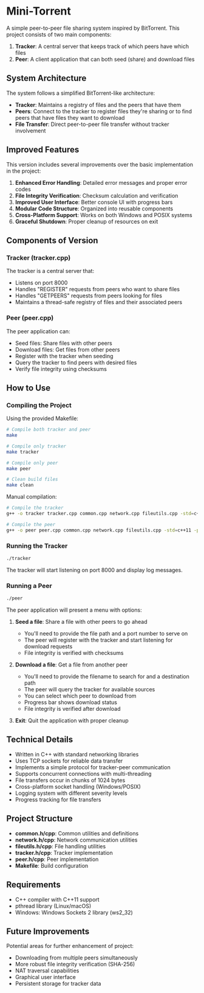 # Mini-Torrent

A simple peer-to-peer file sharing system inspired by BitTorrent. This project consists of two main components:

1. **Tracker**: A central server that keeps track of which peers have which files
2. **Peer**: A client application that can both seed (share) and download files

## System Architecture

The system follows a simplified BitTorrent-like architecture:

- **Tracker**: Maintains a registry of files and the peers that have them
- **Peers**: Connect to the tracker to register files they're sharing or to find peers that have files they want to download
- **File Transfer**: Direct peer-to-peer file transfer without tracker involvement

## Improved Features

This version includes several improvements over the basic implementation in the project:

1. **Enhanced Error Handling**: Detailed error messages and proper error codes
2. **File Integrity Verification**: Checksum calculation and verification
3. **Improved User Interface**: Better console UI with progress bars
4. **Modular Code Structure**: Organized into reusable components
5. **Cross-Platform Support**: Works on both Windows and POSIX systems
6. **Graceful Shutdown**: Proper cleanup of resources on exit

## Components of Version

### Tracker (tracker.cpp)

The tracker is a central server that:
- Listens on port 8000
- Handles "REGISTER" requests from peers who want to share files
- Handles "GETPEERS" requests from peers looking for files
- Maintains a thread-safe registry of files and their associated peers

### Peer (peer.cpp)

The peer application can:
- Seed files: Share files with other peers
- Download files: Get files from other peers
- Register with the tracker when seeding
- Query the tracker to find peers with desired files
- Verify file integrity using checksums

## How to Use

### Compiling the Project

Using the provided Makefile:

```bash
# Compile both tracker and peer
make

# Compile only tracker
make tracker

# Compile only peer
make peer

# Clean build files
make clean
```

Manual compilation:

```bash
# Compile the tracker
g++ -o tracker tracker.cpp common.cpp network.cpp fileutils.cpp -std=c++11 -pthread

# Compile the peer
g++ -o peer peer.cpp common.cpp network.cpp fileutils.cpp -std=c++11 -pthread
```

### Running the Tracker

```bash
./tracker
```

The tracker will start listening on port 8000 and display log messages.

### Running a Peer

```bash
./peer
```

The peer application will present a menu with options:

1. **Seed a file**: Share a file with other peers to go ahead
   - You'll need to provide the file path and a port number to serve on
   - The peer will register with the tracker and start listening for download requests
   - File integrity is verified with checksums

2. **Download a file**: Get a file from another peer
   - You'll need to provide the filename to search for and a destination path
   - The peer will query the tracker for available sources
   - You can select which peer to download from
   - Progress bar shows download status
   - File integrity is verified after download

3. **Exit**: Quit the application with proper cleanup

## Technical Details

- Written in C++ with standard networking libraries
- Uses TCP sockets for reliable data transfer
- Implements a simple protocol for tracker-peer communication
- Supports concurrent connections with multi-threading
- File transfers occur in chunks of 1024 bytes
- Cross-platform socket handling (Windows/POSIX)
- Logging system with different severity levels
- Progress tracking for file transfers

## Project Structure

- **common.h/cpp**: Common utilities and definitions
- **network.h/cpp**: Network communication utilities
- **fileutils.h/cpp**: File handling utilities
- **tracker.h/cpp**: Tracker implementation
- **peer.h/cpp**: Peer implementation
- **Makefile**: Build configuration

## Requirements

- C++ compiler with C++11 support
- pthread library (Linux/macOS)
- Windows: Windows Sockets 2 library (ws2_32)

## Future Improvements

Potential areas for further enhancement of project:

- Downloading from multiple peers simultaneously
- More robust file integrity verification (SHA-256)
- NAT traversal capabilities
- Graphical user interface
- Persistent storage for tracker data
